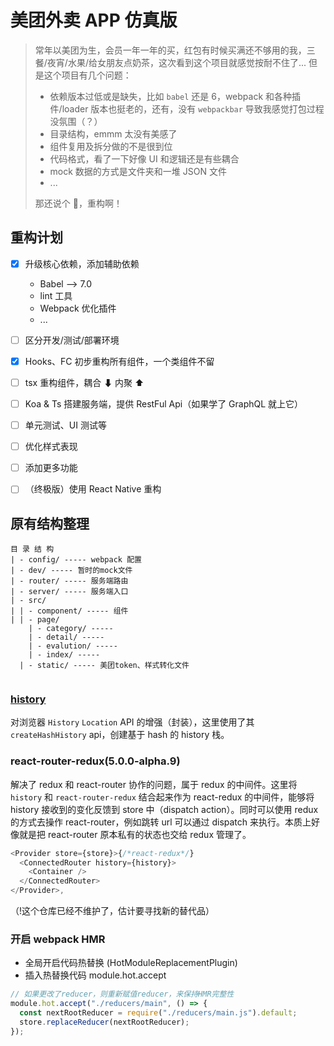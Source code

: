 # 美团外卖 APP 仿真版

> 常年以美团为生，会员一年一年的买，红包有时候买满还不够用的我，三餐/夜宵/水果/给女朋友点奶茶，这次看到这个项目就感觉按耐不住了...
> 但是这个项目有几个问题：
>
> - 依赖版本过低或是缺失，比如 `babel` 还是 6，webpack 和各种插件/loader 版本也挺老的，还有，没有 `webpackbar` 导致我感觉打包过程没氛围（？）
> - 目录结构，emmm 太没有美感了
> - 组件复用及拆分做的不是很到位
> - 代码格式，看了一下好像 UI 和逻辑还是有些耦合
> - mock 数据的方式是文件夹和一堆 JSON 文件
> - ...
>
> 那还说个 🔨，重构啊！

## 重构计划

- [x] 升级核心依赖，添加辅助依赖

  - Babel --> 7.0
  - lint 工具
  - Webpack 优化插件
  - ...

- [ ] 区分开发/测试/部署环境
- [x] Hooks、FC 初步重构所有组件，一个类组件不留
- [ ] tsx 重构组件，耦合 ⬇ 内聚 ⬆
- [ ] Koa & Ts 搭建服务端，提供 RestFul Api（如果学了 GraphQL 就上它）
- [ ] 单元测试、UI 测试等
- [ ] 优化样式表现
- [ ] 添加更多功能
- [ ] （终极版）使用 React Native 重构

## 原有结构整理

```text
目 录 结 构
| - config/ ----- webpack 配置
| - dev/ ----- 暂时的mock文件
| - router/ ----- 服务端路由
| - server/ ----- 服务端入口
| - src/
| | - component/ ----- 组件
| | - page/
    | - category/ -----
    | - detail/ -----
    | - evalution/ -----
    | - index/ -----
  | - static/ ----- 美团token、样式转化文件


```

### [history](https://github.com/ReactTraining/history/tree/master/docs)

对浏览器 `History` `Location` API 的增强（封装），这里使用了其 `createHashHistory` api，创建基于 hash 的 history 栈。

### react-router-redux(5.0.0-alpha.9)

解决了 redux 和 react-router 协作的问题，属于 redux 的中间件。这里将 `history` 和 `react-router-redux` 结合起来作为 react-redux 的中间件，能够将 history 接收到的变化反馈到 store 中（dispatch action）。同时可以使用 redux 的方式去操作 react-router，例如跳转 url 可以通过 dispatch 来执行。本质上好像就是把 react-router 原本私有的状态也交给 redux 管理了。

```javascript
<Provider store={store}>{/*react-redux*/}
  <ConnectedRouter history={history}>
    <Container />
  </ConnectedRouter>
</Provider>,
```

（!这个仓库已经不维护了，估计要寻找新的替代品）

### 开启 webpack HMR

- 全局开启代码热替换 (HotModuleReplacementPlugin)
- 插入热替换代码 module.hot.accept

```javascript
// 如果更改了reducer，则重新赋值reducer，来保持HMR完整性
module.hot.accept("./reducers/main", () => {
  const nextRootReducer = require("./reducers/main.js").default;
  store.replaceReducer(nextRootReducer);
});
```
